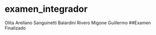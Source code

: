 # examen_integrador


Olita
Arellano
Sanguinetti
Balardini
Rivero
Migone
Guillermo
##Examen Finalizado
